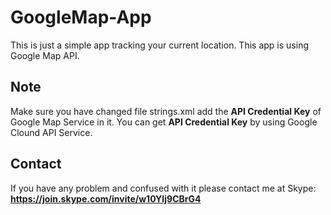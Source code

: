 # GoogleMap-App
This is just a simple app tracking your current location. This app is using Google Map API.

## Note 
Make sure you have changed file strings.xml add the **API Credential Key** of Google Map Service in it.
You can get **API Credential Key** by using Google Clound API Service. 

## Contact
If you have any problem and confused with it please contact me at Skype: **https://join.skype.com/invite/w10YIj9CBrG4**
